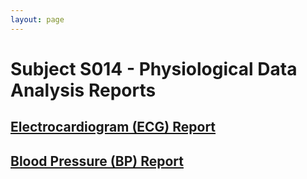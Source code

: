 ```yaml
---
layout: page
---
```


# Subject S014 - Physiological Data Analysis Reports

## [Electrocardiogram (ECG) Report](./ecg/README.md)

## [Blood Pressure (BP) Report](./bp/README.md)

